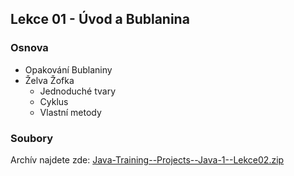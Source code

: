 Lekce 01 - Úvod a Bublanina
---------------------------

### Osnova

* Opakování Bublaniny
* Želva Žofka
    * Jednoduché tvary
    * Cyklus
    * Vlastní metody


### Soubory

Archív najdete zde: [Java-Training--Projects--Java-1--Lekce02.zip](/data/2019-podzim/java1/Java-Training--Projects--Java-1--Lekce02.zip)

